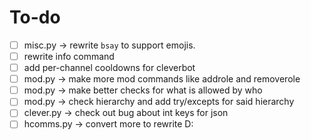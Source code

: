 # To-do

- [ ] misc.py -> rewrite `bsay` to support emojis.
- [ ] rewrite info command
- [ ] add per-channel cooldowns for cleverbot
- [ ] mod.py -> make more mod commands like addrole and removerole
- [ ] mod.py -> make better checks for what is allowed by who
- [ ] mod.py -> check hierarchy and add try/excepts for said hierarchy
- [ ] clever.py -> check out bug about int keys for json
- [ ] hcomms.py -> convert more to rewrite D: